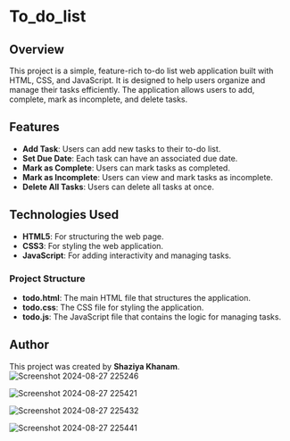 # To_do_list
## Overview
This project is a simple, feature-rich to-do list web application built with HTML, CSS, and JavaScript. It is designed to help users organize and manage their tasks efficiently. The application allows users to add, complete, mark as incomplete, and delete tasks.

## Features
- **Add Task**: Users can add new tasks to their to-do list.
- **Set Due Date**: Each task can have an associated due date.
- **Mark as Complete**: Users can mark tasks as completed.
- **Mark as Incomplete**: Users can view and mark tasks as incomplete.
- **Delete All Tasks**: Users can delete all tasks at once.

## Technologies Used
- **HTML5**: For structuring the web page.
- **CSS3**: For styling the web application.
- **JavaScript**: For adding interactivity and managing tasks.

### Project Structure
- **todo.html**: The main HTML file that structures the application.
- **todo.css**: The CSS file for styling the application.
- **todo.js**: The JavaScript file that contains the logic for managing tasks.

## Author
This project was created by **Shaziya Khanam**.
![Screenshot 2024-08-27 225246](https://github.com/user-attachments/assets/9437027b-79b6-437a-bf65-74790eb963a5)


![Screenshot 2024-08-27 225421](https://github.com/user-attachments/assets/5109a2a6-888f-46e8-a0d3-49ceca0ac606)


![Screenshot 2024-08-27 225432](https://github.com/user-attachments/assets/25cb3d40-2cfb-4fe7-9e94-0d781a73b7c3)


![Screenshot 2024-08-27 225441](https://github.com/user-attachments/assets/7a164297-527d-4252-b7bf-d6d57db1a7ac)






 

 
